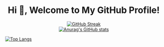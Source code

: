 <h1 align="center">Hi 👋, Welcome to My GitHub Profile!</h1>

<div align="center">
  
[![GitHub Streak](https://streak-stats.demolab.com?user=mohammad-ebadi)](https://git.io/streak-stats)
<br/>
[![Anurag's GitHub stats](https://github-readme-stats.vercel.app/api?username=mohammad-ebadi)](https://github.com/mohammad-ebadi/github-readme-stats)


</div>



[![Top Langs](https://github-readme-stats.vercel.app/api/top-langs/?username=mohammad-ebadi
)](https://github.com/anuraghazra/github-readme-stats)

 

